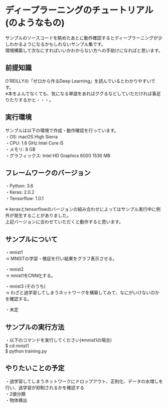 ディープラーニングのチュートリアル(のようなもの)
====

サンプルのソースコードを眺めたあとに動作確認するとディープラーニングが少しわかるようになるかもしれないサンプル集です。  
環境構築して次なにすればいいかわからない方への手助けになればと思います。  

## 前提知識
O'REILLYの「ゼロから作るDeep Learning」を読んでいるとわかりやすいです。  
※本をよんでなくても、気になる単語をあればググるなどしていただければ事足りたりするかと・・・。

## 実行環境
サンプルは以下の環境で作成・動作確認を行っています。  
・OS: macOS High Sierra  
・CPU: 1.6 GHz Intel Core i5  
・メモリ: 8 GB  
・グラフィックス: Intel HD Graphics 6000 1536 MB  

## フレームワークのバージョン
・Python: 3.6  
・Keras: 2.0.2  
・Tensorflow: 1.0.1  

※ kerasとtensorflowのバージョンの組み合わせによってはサンプル実行中に例外が発生することがありました。  
上記バージョンに合わせていただくと動作すると思います。  

## サンプルについて
・mnist1  
   → MNISTの学習・検証を行い結果をグラフ表示させる。  
  
・mnist2  
   → mnist1をCNN化する。  
  
・mnist3 (そのうち)  
   → わざと過学習してしまうネットワークを構築してみて、なにがいけないのかを確認する。  
  
・未定  

## サンプルの実行方法
・以下のコマンドを実行してください(※mnist1の場合)  
$ cd mnist1  
$ python training.py  
  
## やりたいことの予定
・過学習してしまうネットワークにドロップアウト、正則化、データの水増しを行い、過学習が抑制されるかを確認する  
・2値分類  
・物体検出  
